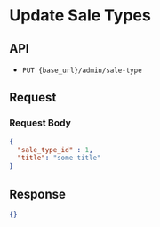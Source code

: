 # Update Sale Types

## API

- `PUT {base_url}/admin/sale-type`

## Request

### Request Body

```json
{
  "sale_type_id" : 1,
  "title": "some title"
}
```


## Response

```json
{}
```
